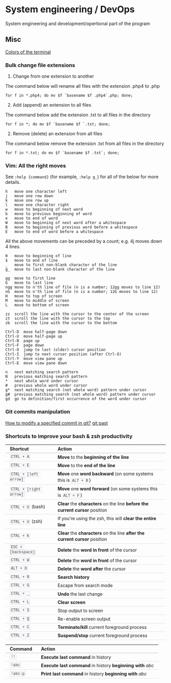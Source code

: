 # System engineering / DevOps
System engineering and development/opertional part of the program

## Misc

[Colors of the terminal](http://www.linux-sxs.org/housekeeping/lscolors.html)

### Bulk change file extensions

1. Change from one extension to another

The command below will rename all files with the extension .php4 to .php
```
for f in *.php4; do mv $f `basename $f .php4`.php; done;
```

2. Add (append) an extension to all files

The command below add the extension .txt to all files in the directory
```
for f in *; do mv $f `basename $f `.txt; done;
```

2. Remove (delete) an extension from all files

The command below remove the extension .txt from all files in the directory
```
for f in *.txt; do mv $f `basename $f .txt`; done;
```

### Vim: All the right moves

See `:help {command}` (for example, `:help g_`) for all of the below for more details.

```
h   move one character left
j   move one row down
k   move one row up
l   move one character right
w   move to beginning of next word
b   move to previous beginning of word
e   move to end of word
W   move to beginning of next word after a whitespace
B   move to beginning of previous word before a whitespace
E   move to end of word before a whitespace
```

All the above movements can be preceded by a count; e.g. 4j moves down 4 lines.

```
0   move to beginning of line
$   move to end of line
_   move to first non-blank character of the line
g_  move to last non-blank character of the line

gg  move to first line
G   move to last line
ngg move to n'th line of file (n is a number; 12gg moves to line 12)
nG  move to n'th line of file (n is a number; 12G moves to line 12)
H   move to top of screen
M   move to middle of screen
L   move to bottom of screen

zz  scroll the line with the cursor to the center of the screen
zt  scroll the line with the cursor to the top
zb  scroll the line with the cursor to the bottom

Ctrl-D  move half-page down
Ctrl-U  move half-page up
Ctrl-B  page up
Ctrl-F  page down
Ctrl-O  jump to last (older) cursor position
Ctrl-I  jump to next cursor position (after Ctrl-O)
Ctrl-Y  move view pane up
Ctrl-E  move view pane down

n   next matching search pattern
N   previous matching search pattern
*   next whole word under cursor
#   previous whole word under cursor
g*  next matching search (not whole word) pattern under cursor
g#  previous matching search (not whole word) pattern under cursor
gd  go to definition/first occurrence of the word under cursor
```

### Git commits manipulation
[How to modify a specified commit in git?](https://stackoverflow.com/questions/1186535/how-to-modify-a-specified-commit-in-git)
[git past](https://stackoverflow.com/questions/3895453/how-do-i-make-a-git-commit-in-the-past)


### Shortcuts to improve your bash &amp; zsh productivity

<table style="font-size: inherit; line-height: 1.4em; margin-bottom: 1em !important; margin-left: 0px !important; margin-right: 0px !important; margin-top: 1em !important; padding-bottom: 0px; padding-left: 0px; padding-right: 0px; padding-top: 0px;"><thead style="line-height: 1.4em; margin-bottom: 0px; margin-left: 0px; margin-right: 0px; margin-top: 0px; padding-bottom: 0px; padding-left: 0px; padding-right: 0px; padding-top: 0px;">
<tr style="line-height: 1.4em; margin-bottom: 0px; margin-left: 0px; margin-right: 0px; margin-top: 0px; padding-bottom: 0px; padding-left: 0px; padding-right: 0px; padding-top: 0px;"><th align="left" style="border-bottom-color: rgb(187, 187, 187) !important; border-bottom-style: solid !important; border-bottom-width: 1px !important; line-height: 1.4em; margin-bottom: 0px; margin-left: 0px; margin-right: 0px; margin-top: 0px; padding-bottom: 0.2em !important; padding-left: 1em !important; padding-right: 1em !important; padding-top: 0.2em !important;">Shortcut</th><th align="left" style="border-bottom-color: rgb(187, 187, 187) !important; border-bottom-style: solid !important; border-bottom-width: 1px !important; line-height: 1.4em; margin-bottom: 0px; margin-left: 0px; margin-right: 0px; margin-top: 0px; padding-bottom: 0.2em !important; padding-left: 1em !important; padding-right: 1em !important; padding-top: 0.2em !important;">Action</th></tr>
</thead><tbody style="line-height: 1.4em; margin-bottom: 0px; margin-left: 0px; margin-right: 0px; margin-top: 0px; padding-bottom: 0px; padding-left: 0px; padding-right: 0px; padding-top: 0px;">
<tr style="line-height: 1.4em; margin-bottom: 0px; margin-left: 0px; margin-right: 0px; margin-top: 0px; padding-bottom: 0px; padding-left: 0px; padding-right: 0px; padding-top: 0px;"><td align="left" style="border-bottom-color: rgb(221, 221, 221) !important; border-bottom-style: solid !important; border-bottom-width: 1px !important; line-height: 1.4em; margin-bottom: 0px; margin-left: 0px; margin-right: 0px; margin-top: 0px; padding-bottom: 0.2em !important; padding-left: 1em !important; padding-right: 1em !important; padding-top: 0.2em !important;"><code style="background-color: rgb(248, 248, 255) !important; border-bottom-color: rgb(222, 222, 222) !important; border-bottom-style: solid !important; border-bottom-width: 1px !important; border-left-color: rgb(222, 222, 222) !important; border-left-style: solid !important; border-left-width: 1px !important; border-right-color: rgb(222, 222, 222) !important; border-right-style: solid !important; border-right-width: 1px !important; border-top-color: rgb(222, 222, 222) !important; border-top-style: solid !important; border-top-width: 1px !important; color: rgb(68, 68, 68) !important; font-size: 12px; font: normal normal normal 12px/normal Monaco, 'Courier New', 'DejaVu Sans Mono', 'Bitstream Vera Sans Mono', monospace; line-height: 1.4em; margin-bottom: 0px; margin-left: 0px; margin-right: 0px; margin-top: 0px; padding-bottom: 0px !important; padding-left: 0.2em !important; padding-right: 0.2em !important; padding-top: 0px !important;">CTRL + A</code></td><td align="left" style="border-bottom-color: rgb(221, 221, 221) !important; border-bottom-style: solid !important; border-bottom-width: 1px !important; line-height: 1.4em; margin-bottom: 0px; margin-left: 0px; margin-right: 0px; margin-top: 0px; padding-bottom: 0.2em !important; padding-left: 1em !important; padding-right: 1em !important; padding-top: 0.2em !important;"><strong style="line-height: 1.4em; margin-bottom: 0px; margin-left: 0px; margin-right: 0px; margin-top: 0px; padding-bottom: 0px; padding-left: 0px; padding-right: 0px; padding-top: 0px;">Move</strong>&nbsp;to the&nbsp;<strong style="line-height: 1.4em; margin-bottom: 0px; margin-left: 0px; margin-right: 0px; margin-top: 0px; padding-bottom: 0px; padding-left: 0px; padding-right: 0px; padding-top: 0px;">beginning of the line</strong></td></tr>
<tr style="line-height: 1.4em; margin-bottom: 0px; margin-left: 0px; margin-right: 0px; margin-top: 0px; padding-bottom: 0px; padding-left: 0px; padding-right: 0px; padding-top: 0px;"><td align="left" style="border-bottom-color: rgb(221, 221, 221) !important; border-bottom-style: solid !important; border-bottom-width: 1px !important; line-height: 1.4em; margin-bottom: 0px; margin-left: 0px; margin-right: 0px; margin-top: 0px; padding-bottom: 0.2em !important; padding-left: 1em !important; padding-right: 1em !important; padding-top: 0.2em !important;"><code style="background-color: rgb(248, 248, 255) !important; border-bottom-color: rgb(222, 222, 222) !important; border-bottom-style: solid !important; border-bottom-width: 1px !important; border-left-color: rgb(222, 222, 222) !important; border-left-style: solid !important; border-left-width: 1px !important; border-right-color: rgb(222, 222, 222) !important; border-right-style: solid !important; border-right-width: 1px !important; border-top-color: rgb(222, 222, 222) !important; border-top-style: solid !important; border-top-width: 1px !important; color: rgb(68, 68, 68) !important; font-size: 12px; font: normal normal normal 12px/normal Monaco, 'Courier New', 'DejaVu Sans Mono', 'Bitstream Vera Sans Mono', monospace; line-height: 1.4em; margin-bottom: 0px; margin-left: 0px; margin-right: 0px; margin-top: 0px; padding-bottom: 0px !important; padding-left: 0.2em !important; padding-right: 0.2em !important; padding-top: 0px !important;">CTRL + E</code></td><td align="left" style="border-bottom-color: rgb(221, 221, 221) !important; border-bottom-style: solid !important; border-bottom-width: 1px !important; line-height: 1.4em; margin-bottom: 0px; margin-left: 0px; margin-right: 0px; margin-top: 0px; padding-bottom: 0.2em !important; padding-left: 1em !important; padding-right: 1em !important; padding-top: 0.2em !important;"><strong style="line-height: 1.4em; margin-bottom: 0px; margin-left: 0px; margin-right: 0px; margin-top: 0px; padding-bottom: 0px; padding-left: 0px; padding-right: 0px; padding-top: 0px;">Move</strong>&nbsp;to the&nbsp;<strong style="line-height: 1.4em; margin-bottom: 0px; margin-left: 0px; margin-right: 0px; margin-top: 0px; padding-bottom: 0px; padding-left: 0px; padding-right: 0px; padding-top: 0px;">end of the line</strong></td></tr>
<tr style="line-height: 1.4em; margin-bottom: 0px; margin-left: 0px; margin-right: 0px; margin-top: 0px; padding-bottom: 0px; padding-left: 0px; padding-right: 0px; padding-top: 0px;"><td align="left" style="border-bottom-color: rgb(221, 221, 221) !important; border-bottom-style: solid !important; border-bottom-width: 1px !important; line-height: 1.4em; margin-bottom: 0px; margin-left: 0px; margin-right: 0px; margin-top: 0px; padding-bottom: 0.2em !important; padding-left: 1em !important; padding-right: 1em !important; padding-top: 0.2em !important;"><code style="background-color: rgb(248, 248, 255) !important; border-bottom-color: rgb(222, 222, 222) !important; border-bottom-style: solid !important; border-bottom-width: 1px !important; border-left-color: rgb(222, 222, 222) !important; border-left-style: solid !important; border-left-width: 1px !important; border-right-color: rgb(222, 222, 222) !important; border-right-style: solid !important; border-right-width: 1px !important; border-top-color: rgb(222, 222, 222) !important; border-top-style: solid !important; border-top-width: 1px !important; color: rgb(68, 68, 68) !important; font-size: 12px; font: normal normal normal 12px/normal Monaco, 'Courier New', 'DejaVu Sans Mono', 'Bitstream Vera Sans Mono', monospace; line-height: 1.4em; margin-bottom: 0px; margin-left: 0px; margin-right: 0px; margin-top: 0px; padding-bottom: 0px !important; padding-left: 0.2em !important; padding-right: 0.2em !important; padding-top: 0px !important;">CTRL + [left arrow]</code></td><td align="left" style="border-bottom-color: rgb(221, 221, 221) !important; border-bottom-style: solid !important; border-bottom-width: 1px !important; line-height: 1.4em; margin-bottom: 0px; margin-left: 0px; margin-right: 0px; margin-top: 0px; padding-bottom: 0.2em !important; padding-left: 1em !important; padding-right: 1em !important; padding-top: 0.2em !important;"><strong style="line-height: 1.4em; margin-bottom: 0px; margin-left: 0px; margin-right: 0px; margin-top: 0px; padding-bottom: 0px; padding-left: 0px; padding-right: 0px; padding-top: 0px;">Move</strong>&nbsp;one&nbsp;<strong style="line-height: 1.4em; margin-bottom: 0px; margin-left: 0px; margin-right: 0px; margin-top: 0px; padding-bottom: 0px; padding-left: 0px; padding-right: 0px; padding-top: 0px;">word backward</strong>&nbsp;(on some systems this is&nbsp;<code style="background-color: rgb(248, 248, 255) !important; border-bottom-color: rgb(222, 222, 222) !important; border-bottom-style: solid !important; border-bottom-width: 1px !important; border-left-color: rgb(222, 222, 222) !important; border-left-style: solid !important; border-left-width: 1px !important; border-right-color: rgb(222, 222, 222) !important; border-right-style: solid !important; border-right-width: 1px !important; border-top-color: rgb(222, 222, 222) !important; border-top-style: solid !important; border-top-width: 1px !important; color: rgb(68, 68, 68) !important; font-size: 12px; font: normal normal normal 12px/normal Monaco, 'Courier New', 'DejaVu Sans Mono', 'Bitstream Vera Sans Mono', monospace; line-height: 1.4em; margin-bottom: 0px; margin-left: 0px; margin-right: 0px; margin-top: 0px; padding-bottom: 0px !important; padding-left: 0.2em !important; padding-right: 0.2em !important; padding-top: 0px !important;">ALT + B</code>)</td></tr>
<tr style="line-height: 1.4em; margin-bottom: 0px; margin-left: 0px; margin-right: 0px; margin-top: 0px; padding-bottom: 0px; padding-left: 0px; padding-right: 0px; padding-top: 0px;"><td align="left" style="border-bottom-color: rgb(221, 221, 221) !important; border-bottom-style: solid !important; border-bottom-width: 1px !important; line-height: 1.4em; margin-bottom: 0px; margin-left: 0px; margin-right: 0px; margin-top: 0px; padding-bottom: 0.2em !important; padding-left: 1em !important; padding-right: 1em !important; padding-top: 0.2em !important;"><code style="background-color: rgb(248, 248, 255) !important; border-bottom-color: rgb(222, 222, 222) !important; border-bottom-style: solid !important; border-bottom-width: 1px !important; border-left-color: rgb(222, 222, 222) !important; border-left-style: solid !important; border-left-width: 1px !important; border-right-color: rgb(222, 222, 222) !important; border-right-style: solid !important; border-right-width: 1px !important; border-top-color: rgb(222, 222, 222) !important; border-top-style: solid !important; border-top-width: 1px !important; color: rgb(68, 68, 68) !important; font-size: 12px; font: normal normal normal 12px/normal Monaco, 'Courier New', 'DejaVu Sans Mono', 'Bitstream Vera Sans Mono', monospace; line-height: 1.4em; margin-bottom: 0px; margin-left: 0px; margin-right: 0px; margin-top: 0px; padding-bottom: 0px !important; padding-left: 0.2em !important; padding-right: 0.2em !important; padding-top: 0px !important;">CTRL + [right arrow]</code></td><td align="left" style="border-bottom-color: rgb(221, 221, 221) !important; border-bottom-style: solid !important; border-bottom-width: 1px !important; line-height: 1.4em; margin-bottom: 0px; margin-left: 0px; margin-right: 0px; margin-top: 0px; padding-bottom: 0.2em !important; padding-left: 1em !important; padding-right: 1em !important; padding-top: 0.2em !important;"><strong style="line-height: 1.4em; margin-bottom: 0px; margin-left: 0px; margin-right: 0px; margin-top: 0px; padding-bottom: 0px; padding-left: 0px; padding-right: 0px; padding-top: 0px;">Move</strong>&nbsp;one&nbsp;<strong style="line-height: 1.4em; margin-bottom: 0px; margin-left: 0px; margin-right: 0px; margin-top: 0px; padding-bottom: 0px; padding-left: 0px; padding-right: 0px; padding-top: 0px;">word forward</strong>&nbsp;(on some systems this is&nbsp;<code style="background-color: rgb(248, 248, 255) !important; border-bottom-color: rgb(222, 222, 222) !important; border-bottom-style: solid !important; border-bottom-width: 1px !important; border-left-color: rgb(222, 222, 222) !important; border-left-style: solid !important; border-left-width: 1px !important; border-right-color: rgb(222, 222, 222) !important; border-right-style: solid !important; border-right-width: 1px !important; border-top-color: rgb(222, 222, 222) !important; border-top-style: solid !important; border-top-width: 1px !important; color: rgb(68, 68, 68) !important; font-size: 12px; font: normal normal normal 12px/normal Monaco, 'Courier New', 'DejaVu Sans Mono', 'Bitstream Vera Sans Mono', monospace; line-height: 1.4em; margin-bottom: 0px; margin-left: 0px; margin-right: 0px; margin-top: 0px; padding-bottom: 0px !important; padding-left: 0.2em !important; padding-right: 0.2em !important; padding-top: 0px !important;">ALT + F</code>)</td></tr>
<tr style="line-height: 1.4em; margin-bottom: 0px; margin-left: 0px; margin-right: 0px; margin-top: 0px; padding-bottom: 0px; padding-left: 0px; padding-right: 0px; padding-top: 0px;"><td align="left" style="border-bottom-color: rgb(221, 221, 221) !important; border-bottom-style: solid !important; border-bottom-width: 1px !important; line-height: 1.4em; margin-bottom: 0px; margin-left: 0px; margin-right: 0px; margin-top: 0px; padding-bottom: 0.2em !important; padding-left: 1em !important; padding-right: 1em !important; padding-top: 0.2em !important;"><code style="background-color: rgb(248, 248, 255) !important; border-bottom-color: rgb(222, 222, 222) !important; border-bottom-style: solid !important; border-bottom-width: 1px !important; border-left-color: rgb(222, 222, 222) !important; border-left-style: solid !important; border-left-width: 1px !important; border-right-color: rgb(222, 222, 222) !important; border-right-style: solid !important; border-right-width: 1px !important; border-top-color: rgb(222, 222, 222) !important; border-top-style: solid !important; border-top-width: 1px !important; color: rgb(68, 68, 68) !important; font-size: 12px; font: normal normal normal 12px/normal Monaco, 'Courier New', 'DejaVu Sans Mono', 'Bitstream Vera Sans Mono', monospace; line-height: 1.4em; margin-bottom: 0px; margin-left: 0px; margin-right: 0px; margin-top: 0px; padding-bottom: 0px !important; padding-left: 0.2em !important; padding-right: 0.2em !important; padding-top: 0px !important;">CTRL + U</code>&nbsp;(bash)</td><td align="left" style="border-bottom-color: rgb(221, 221, 221) !important; border-bottom-style: solid !important; border-bottom-width: 1px !important; line-height: 1.4em; margin-bottom: 0px; margin-left: 0px; margin-right: 0px; margin-top: 0px; padding-bottom: 0.2em !important; padding-left: 1em !important; padding-right: 1em !important; padding-top: 0.2em !important;"><strong style="line-height: 1.4em; margin-bottom: 0px; margin-left: 0px; margin-right: 0px; margin-top: 0px; padding-bottom: 0px; padding-left: 0px; padding-right: 0px; padding-top: 0px;">Clear</strong>&nbsp;the&nbsp;<strong style="line-height: 1.4em; margin-bottom: 0px; margin-left: 0px; margin-right: 0px; margin-top: 0px; padding-bottom: 0px; padding-left: 0px; padding-right: 0px; padding-top: 0px;">characters</strong>&nbsp;on the line&nbsp;<strong style="line-height: 1.4em; margin-bottom: 0px; margin-left: 0px; margin-right: 0px; margin-top: 0px; padding-bottom: 0px; padding-left: 0px; padding-right: 0px; padding-top: 0px;">before the current cursor</strong>&nbsp;position</td></tr>
<tr style="line-height: 1.4em; margin-bottom: 0px; margin-left: 0px; margin-right: 0px; margin-top: 0px; padding-bottom: 0px; padding-left: 0px; padding-right: 0px; padding-top: 0px;"><td align="left" style="border-bottom-color: rgb(221, 221, 221) !important; border-bottom-style: solid !important; border-bottom-width: 1px !important; line-height: 1.4em; margin-bottom: 0px; margin-left: 0px; margin-right: 0px; margin-top: 0px; padding-bottom: 0.2em !important; padding-left: 1em !important; padding-right: 1em !important; padding-top: 0.2em !important;"><code style="background-color: rgb(248, 248, 255) !important; border-bottom-color: rgb(222, 222, 222) !important; border-bottom-style: solid !important; border-bottom-width: 1px !important; border-left-color: rgb(222, 222, 222) !important; border-left-style: solid !important; border-left-width: 1px !important; border-right-color: rgb(222, 222, 222) !important; border-right-style: solid !important; border-right-width: 1px !important; border-top-color: rgb(222, 222, 222) !important; border-top-style: solid !important; border-top-width: 1px !important; color: rgb(68, 68, 68) !important; font-size: 12px; font: normal normal normal 12px/normal Monaco, 'Courier New', 'DejaVu Sans Mono', 'Bitstream Vera Sans Mono', monospace; line-height: 1.4em; margin-bottom: 0px; margin-left: 0px; margin-right: 0px; margin-top: 0px; padding-bottom: 0px !important; padding-left: 0.2em !important; padding-right: 0.2em !important; padding-top: 0px !important;">CTRL + U</code>&nbsp;(zsh)</td><td align="left" style="border-bottom-color: rgb(221, 221, 221) !important; border-bottom-style: solid !important; border-bottom-width: 1px !important; line-height: 1.4em; margin-bottom: 0px; margin-left: 0px; margin-right: 0px; margin-top: 0px; padding-bottom: 0.2em !important; padding-left: 1em !important; padding-right: 1em !important; padding-top: 0.2em !important;">If you're using the zsh, this will&nbsp;<strong style="line-height: 1.4em; margin-bottom: 0px; margin-left: 0px; margin-right: 0px; margin-top: 0px; padding-bottom: 0px; padding-left: 0px; padding-right: 0px; padding-top: 0px;">clear the entire line</strong></td></tr>
<tr style="line-height: 1.4em; margin-bottom: 0px; margin-left: 0px; margin-right: 0px; margin-top: 0px; padding-bottom: 0px; padding-left: 0px; padding-right: 0px; padding-top: 0px;"><td align="left" style="border-bottom-color: rgb(221, 221, 221) !important; border-bottom-style: solid !important; border-bottom-width: 1px !important; line-height: 1.4em; margin-bottom: 0px; margin-left: 0px; margin-right: 0px; margin-top: 0px; padding-bottom: 0.2em !important; padding-left: 1em !important; padding-right: 1em !important; padding-top: 0.2em !important;"><code style="background-color: rgb(248, 248, 255) !important; border-bottom-color: rgb(222, 222, 222) !important; border-bottom-style: solid !important; border-bottom-width: 1px !important; border-left-color: rgb(222, 222, 222) !important; border-left-style: solid !important; border-left-width: 1px !important; border-right-color: rgb(222, 222, 222) !important; border-right-style: solid !important; border-right-width: 1px !important; border-top-color: rgb(222, 222, 222) !important; border-top-style: solid !important; border-top-width: 1px !important; color: rgb(68, 68, 68) !important; font-size: 12px; font: normal normal normal 12px/normal Monaco, 'Courier New', 'DejaVu Sans Mono', 'Bitstream Vera Sans Mono', monospace; line-height: 1.4em; margin-bottom: 0px; margin-left: 0px; margin-right: 0px; margin-top: 0px; padding-bottom: 0px !important; padding-left: 0.2em !important; padding-right: 0.2em !important; padding-top: 0px !important;">CTRL + K</code></td><td align="left" style="border-bottom-color: rgb(221, 221, 221) !important; border-bottom-style: solid !important; border-bottom-width: 1px !important; line-height: 1.4em; margin-bottom: 0px; margin-left: 0px; margin-right: 0px; margin-top: 0px; padding-bottom: 0.2em !important; padding-left: 1em !important; padding-right: 1em !important; padding-top: 0.2em !important;"><strong style="line-height: 1.4em; margin-bottom: 0px; margin-left: 0px; margin-right: 0px; margin-top: 0px; padding-bottom: 0px; padding-left: 0px; padding-right: 0px; padding-top: 0px;">Clear</strong>&nbsp;the&nbsp;<strong style="line-height: 1.4em; margin-bottom: 0px; margin-left: 0px; margin-right: 0px; margin-top: 0px; padding-bottom: 0px; padding-left: 0px; padding-right: 0px; padding-top: 0px;">characters</strong>&nbsp;on the line&nbsp;<strong style="line-height: 1.4em; margin-bottom: 0px; margin-left: 0px; margin-right: 0px; margin-top: 0px; padding-bottom: 0px; padding-left: 0px; padding-right: 0px; padding-top: 0px;">after the current cursor</strong>&nbsp;position</td></tr>
<tr style="line-height: 1.4em; margin-bottom: 0px; margin-left: 0px; margin-right: 0px; margin-top: 0px; padding-bottom: 0px; padding-left: 0px; padding-right: 0px; padding-top: 0px;"><td align="left" style="border-bottom-color: rgb(221, 221, 221) !important; border-bottom-style: solid !important; border-bottom-width: 1px !important; line-height: 1.4em; margin-bottom: 0px; margin-left: 0px; margin-right: 0px; margin-top: 0px; padding-bottom: 0.2em !important; padding-left: 1em !important; padding-right: 1em !important; padding-top: 0.2em !important;"><code style="background-color: rgb(248, 248, 255) !important; border-bottom-color: rgb(222, 222, 222) !important; border-bottom-style: solid !important; border-bottom-width: 1px !important; border-left-color: rgb(222, 222, 222) !important; border-left-style: solid !important; border-left-width: 1px !important; border-right-color: rgb(222, 222, 222) !important; border-right-style: solid !important; border-right-width: 1px !important; border-top-color: rgb(222, 222, 222) !important; border-top-style: solid !important; border-top-width: 1px !important; color: rgb(68, 68, 68) !important; font-size: 12px; font: normal normal normal 12px/normal Monaco, 'Courier New', 'DejaVu Sans Mono', 'Bitstream Vera Sans Mono', monospace; line-height: 1.4em; margin-bottom: 0px; margin-left: 0px; margin-right: 0px; margin-top: 0px; padding-bottom: 0px !important; padding-left: 0.2em !important; padding-right: 0.2em !important; padding-top: 0px !important;">ESC + [backspace]</code></td><td align="left" style="border-bottom-color: rgb(221, 221, 221) !important; border-bottom-style: solid !important; border-bottom-width: 1px !important; line-height: 1.4em; margin-bottom: 0px; margin-left: 0px; margin-right: 0px; margin-top: 0px; padding-bottom: 0.2em !important; padding-left: 1em !important; padding-right: 1em !important; padding-top: 0.2em !important;"><b><span class="Apple-style-span" style="font-weight: normal;"><strong style="line-height: 1.4em; margin-bottom: 0px; margin-left: 0px; margin-right: 0px; margin-top: 0px; padding-bottom: 0px; padding-left: 0px; padding-right: 0px; padding-top: 0px;">Delete</strong>&nbsp;the&nbsp;<strong style="line-height: 1.4em; margin-bottom: 0px; margin-left: 0px; margin-right: 0px; margin-top: 0px; padding-bottom: 0px; padding-left: 0px; padding-right: 0px; padding-top: 0px;">word in front</strong>&nbsp;of the cursor</span></b></td></tr>
<tr style="line-height: 1.4em; margin-bottom: 0px; margin-left: 0px; margin-right: 0px; margin-top: 0px; padding-bottom: 0px; padding-left: 0px; padding-right: 0px; padding-top: 0px;"><td align="left" style="border-bottom-color: rgb(221, 221, 221) !important; border-bottom-style: solid !important; border-bottom-width: 1px !important; line-height: 1.4em; margin-bottom: 0px; margin-left: 0px; margin-right: 0px; margin-top: 0px; padding-bottom: 0.2em !important; padding-left: 1em !important; padding-right: 1em !important; padding-top: 0.2em !important;"><code style="background-color: rgb(248, 248, 255) !important; border-bottom-color: rgb(222, 222, 222) !important; border-bottom-style: solid !important; border-bottom-width: 1px !important; border-left-color: rgb(222, 222, 222) !important; border-left-style: solid !important; border-left-width: 1px !important; border-right-color: rgb(222, 222, 222) !important; border-right-style: solid !important; border-right-width: 1px !important; border-top-color: rgb(222, 222, 222) !important; border-top-style: solid !important; border-top-width: 1px !important; color: rgb(68, 68, 68) !important; font-size: 12px; font: normal normal normal 12px/normal Monaco, 'Courier New', 'DejaVu Sans Mono', 'Bitstream Vera Sans Mono', monospace; line-height: 1.4em; margin-bottom: 0px; margin-left: 0px; margin-right: 0px; margin-top: 0px; padding-bottom: 0px !important; padding-left: 0.2em !important; padding-right: 0.2em !important; padding-top: 0px !important;">CTRL + W</code></td><td align="left" style="border-bottom-color: rgb(221, 221, 221) !important; border-bottom-style: solid !important; border-bottom-width: 1px !important; line-height: 1.4em; margin-bottom: 0px; margin-left: 0px; margin-right: 0px; margin-top: 0px; padding-bottom: 0.2em !important; padding-left: 1em !important; padding-right: 1em !important; padding-top: 0.2em !important;"><strong style="line-height: 1.4em; margin-bottom: 0px; margin-left: 0px; margin-right: 0px; margin-top: 0px; padding-bottom: 0px; padding-left: 0px; padding-right: 0px; padding-top: 0px;">Delete</strong>&nbsp;the&nbsp;<strong style="line-height: 1.4em; margin-bottom: 0px; margin-left: 0px; margin-right: 0px; margin-top: 0px; padding-bottom: 0px; padding-left: 0px; padding-right: 0px; padding-top: 0px;">word in front</strong>&nbsp;of the cursor</td></tr>
<tr style="line-height: 1.4em; margin-bottom: 0px; margin-left: 0px; margin-right: 0px; margin-top: 0px; padding-bottom: 0px; padding-left: 0px; padding-right: 0px; padding-top: 0px;"><td align="left" style="border-bottom-color: rgb(221, 221, 221) !important; border-bottom-style: solid !important; border-bottom-width: 1px !important; line-height: 1.4em; margin-bottom: 0px; margin-left: 0px; margin-right: 0px; margin-top: 0px; padding-bottom: 0.2em !important; padding-left: 1em !important; padding-right: 1em !important; padding-top: 0.2em !important;"><code style="background-color: rgb(248, 248, 255) !important; border-bottom-color: rgb(222, 222, 222) !important; border-bottom-style: solid !important; border-bottom-width: 1px !important; border-left-color: rgb(222, 222, 222) !important; border-left-style: solid !important; border-left-width: 1px !important; border-right-color: rgb(222, 222, 222) !important; border-right-style: solid !important; border-right-width: 1px !important; border-top-color: rgb(222, 222, 222) !important; border-top-style: solid !important; border-top-width: 1px !important; color: rgb(68, 68, 68) !important; font-size: 12px; font: normal normal normal 12px/normal Monaco, 'Courier New', 'DejaVu Sans Mono', 'Bitstream Vera Sans Mono', monospace; line-height: 1.4em; margin-bottom: 0px; margin-left: 0px; margin-right: 0px; margin-top: 0px; padding-bottom: 0px !important; padding-left: 0.2em !important; padding-right: 0.2em !important; padding-top: 0px !important;">ALT + D</code></td><td align="left" style="border-bottom-color: rgb(221, 221, 221) !important; border-bottom-style: solid !important; border-bottom-width: 1px !important; line-height: 1.4em; margin-bottom: 0px; margin-left: 0px; margin-right: 0px; margin-top: 0px; padding-bottom: 0.2em !important; padding-left: 1em !important; padding-right: 1em !important; padding-top: 0.2em !important;"><strong style="line-height: 1.4em; margin-bottom: 0px; margin-left: 0px; margin-right: 0px; margin-top: 0px; padding-bottom: 0px; padding-left: 0px; padding-right: 0px; padding-top: 0px;">Delete</strong>&nbsp;the&nbsp;<strong style="line-height: 1.4em; margin-bottom: 0px; margin-left: 0px; margin-right: 0px; margin-top: 0px; padding-bottom: 0px; padding-left: 0px; padding-right: 0px; padding-top: 0px;">word after</strong>&nbsp;the cursor</td></tr>
<tr style="line-height: 1.4em; margin-bottom: 0px; margin-left: 0px; margin-right: 0px; margin-top: 0px; padding-bottom: 0px; padding-left: 0px; padding-right: 0px; padding-top: 0px;"><td align="left" style="border-bottom-color: rgb(221, 221, 221) !important; border-bottom-style: solid !important; border-bottom-width: 1px !important; line-height: 1.4em; margin-bottom: 0px; margin-left: 0px; margin-right: 0px; margin-top: 0px; padding-bottom: 0.2em !important; padding-left: 1em !important; padding-right: 1em !important; padding-top: 0.2em !important;"><code style="background-color: rgb(248, 248, 255) !important; border-bottom-color: rgb(222, 222, 222) !important; border-bottom-style: solid !important; border-bottom-width: 1px !important; border-left-color: rgb(222, 222, 222) !important; border-left-style: solid !important; border-left-width: 1px !important; border-right-color: rgb(222, 222, 222) !important; border-right-style: solid !important; border-right-width: 1px !important; border-top-color: rgb(222, 222, 222) !important; border-top-style: solid !important; border-top-width: 1px !important; color: rgb(68, 68, 68) !important; font-size: 12px; font: normal normal normal 12px/normal Monaco, 'Courier New', 'DejaVu Sans Mono', 'Bitstream Vera Sans Mono', monospace; line-height: 1.4em; margin-bottom: 0px; margin-left: 0px; margin-right: 0px; margin-top: 0px; padding-bottom: 0px !important; padding-left: 0.2em !important; padding-right: 0.2em !important; padding-top: 0px !important;">CTRL + R</code></td><td align="left" style="border-bottom-color: rgb(221, 221, 221) !important; border-bottom-style: solid !important; border-bottom-width: 1px !important; line-height: 1.4em; margin-bottom: 0px; margin-left: 0px; margin-right: 0px; margin-top: 0px; padding-bottom: 0.2em !important; padding-left: 1em !important; padding-right: 1em !important; padding-top: 0.2em !important;"><strong style="line-height: 1.4em; margin-bottom: 0px; margin-left: 0px; margin-right: 0px; margin-top: 0px; padding-bottom: 0px; padding-left: 0px; padding-right: 0px; padding-top: 0px;">Search history</strong></td></tr>
<tr style="line-height: 1.4em; margin-bottom: 0px; margin-left: 0px; margin-right: 0px; margin-top: 0px; padding-bottom: 0px; padding-left: 0px; padding-right: 0px; padding-top: 0px;"><td align="left" style="border-bottom-color: rgb(221, 221, 221) !important; border-bottom-style: solid !important; border-bottom-width: 1px !important; line-height: 1.4em; margin-bottom: 0px; margin-left: 0px; margin-right: 0px; margin-top: 0px; padding-bottom: 0.2em !important; padding-left: 1em !important; padding-right: 1em !important; padding-top: 0.2em !important;"><code style="background-color: rgb(248, 248, 255) !important; border-bottom-color: rgb(222, 222, 222) !important; border-bottom-style: solid !important; border-bottom-width: 1px !important; border-left-color: rgb(222, 222, 222) !important; border-left-style: solid !important; border-left-width: 1px !important; border-right-color: rgb(222, 222, 222) !important; border-right-style: solid !important; border-right-width: 1px !important; border-top-color: rgb(222, 222, 222) !important; border-top-style: solid !important; border-top-width: 1px !important; color: rgb(68, 68, 68) !important; font-size: 12px; font: normal normal normal 12px/normal Monaco, 'Courier New', 'DejaVu Sans Mono', 'Bitstream Vera Sans Mono', monospace; line-height: 1.4em; margin-bottom: 0px; margin-left: 0px; margin-right: 0px; margin-top: 0px; padding-bottom: 0px !important; padding-left: 0.2em !important; padding-right: 0.2em !important; padding-top: 0px !important;">CTRL + G</code></td><td align="left" style="border-bottom-color: rgb(221, 221, 221) !important; border-bottom-style: solid !important; border-bottom-width: 1px !important; line-height: 1.4em; margin-bottom: 0px; margin-left: 0px; margin-right: 0px; margin-top: 0px; padding-bottom: 0.2em !important; padding-left: 1em !important; padding-right: 1em !important; padding-top: 0.2em !important;">Escape from search mode</td></tr>
<tr style="line-height: 1.4em; margin-bottom: 0px; margin-left: 0px; margin-right: 0px; margin-top: 0px; padding-bottom: 0px; padding-left: 0px; padding-right: 0px; padding-top: 0px;"><td align="left" style="border-bottom-color: rgb(221, 221, 221) !important; border-bottom-style: solid !important; border-bottom-width: 1px !important; line-height: 1.4em; margin-bottom: 0px; margin-left: 0px; margin-right: 0px; margin-top: 0px; padding-bottom: 0.2em !important; padding-left: 1em !important; padding-right: 1em !important; padding-top: 0.2em !important;"><code style="background-color: rgb(248, 248, 255) !important; border-bottom-color: rgb(222, 222, 222) !important; border-bottom-style: solid !important; border-bottom-width: 1px !important; border-left-color: rgb(222, 222, 222) !important; border-left-style: solid !important; border-left-width: 1px !important; border-right-color: rgb(222, 222, 222) !important; border-right-style: solid !important; border-right-width: 1px !important; border-top-color: rgb(222, 222, 222) !important; border-top-style: solid !important; border-top-width: 1px !important; color: rgb(68, 68, 68) !important; font-size: 12px; font: normal normal normal 12px/normal Monaco, 'Courier New', 'DejaVu Sans Mono', 'Bitstream Vera Sans Mono', monospace; line-height: 1.4em; margin-bottom: 0px; margin-left: 0px; margin-right: 0px; margin-top: 0px; padding-bottom: 0px !important; padding-left: 0.2em !important; padding-right: 0.2em !important; padding-top: 0px !important;">CTRL + _</code></td><td align="left" style="border-bottom-color: rgb(221, 221, 221) !important; border-bottom-style: solid !important; border-bottom-width: 1px !important; line-height: 1.4em; margin-bottom: 0px; margin-left: 0px; margin-right: 0px; margin-top: 0px; padding-bottom: 0.2em !important; padding-left: 1em !important; padding-right: 1em !important; padding-top: 0.2em !important;"><strong style="line-height: 1.4em; margin-bottom: 0px; margin-left: 0px; margin-right: 0px; margin-top: 0px; padding-bottom: 0px; padding-left: 0px; padding-right: 0px; padding-top: 0px;">Undo</strong>&nbsp;the last change</td></tr>
<tr style="line-height: 1.4em; margin-bottom: 0px; margin-left: 0px; margin-right: 0px; margin-top: 0px; padding-bottom: 0px; padding-left: 0px; padding-right: 0px; padding-top: 0px;"><td align="left" style="border-bottom-color: rgb(221, 221, 221) !important; border-bottom-style: solid !important; border-bottom-width: 1px !important; line-height: 1.4em; margin-bottom: 0px; margin-left: 0px; margin-right: 0px; margin-top: 0px; padding-bottom: 0.2em !important; padding-left: 1em !important; padding-right: 1em !important; padding-top: 0.2em !important;"><code style="background-color: rgb(248, 248, 255) !important; border-bottom-color: rgb(222, 222, 222) !important; border-bottom-style: solid !important; border-bottom-width: 1px !important; border-left-color: rgb(222, 222, 222) !important; border-left-style: solid !important; border-left-width: 1px !important; border-right-color: rgb(222, 222, 222) !important; border-right-style: solid !important; border-right-width: 1px !important; border-top-color: rgb(222, 222, 222) !important; border-top-style: solid !important; border-top-width: 1px !important; color: rgb(68, 68, 68) !important; font-size: 12px; font: normal normal normal 12px/normal Monaco, 'Courier New', 'DejaVu Sans Mono', 'Bitstream Vera Sans Mono', monospace; line-height: 1.4em; margin-bottom: 0px; margin-left: 0px; margin-right: 0px; margin-top: 0px; padding-bottom: 0px !important; padding-left: 0.2em !important; padding-right: 0.2em !important; padding-top: 0px !important;">CTRL + L</code></td><td align="left" style="border-bottom-color: rgb(221, 221, 221) !important; border-bottom-style: solid !important; border-bottom-width: 1px !important; line-height: 1.4em; margin-bottom: 0px; margin-left: 0px; margin-right: 0px; margin-top: 0px; padding-bottom: 0.2em !important; padding-left: 1em !important; padding-right: 1em !important; padding-top: 0.2em !important;"><strong style="line-height: 1.4em; margin-bottom: 0px; margin-left: 0px; margin-right: 0px; margin-top: 0px; padding-bottom: 0px; padding-left: 0px; padding-right: 0px; padding-top: 0px;">Clear screen</strong></td></tr>
<tr style="line-height: 1.4em; margin-bottom: 0px; margin-left: 0px; margin-right: 0px; margin-top: 0px; padding-bottom: 0px; padding-left: 0px; padding-right: 0px; padding-top: 0px;"><td align="left" style="border-bottom-color: rgb(221, 221, 221) !important; border-bottom-style: solid !important; border-bottom-width: 1px !important; line-height: 1.4em; margin-bottom: 0px; margin-left: 0px; margin-right: 0px; margin-top: 0px; padding-bottom: 0.2em !important; padding-left: 1em !important; padding-right: 1em !important; padding-top: 0.2em !important;"><code style="background-color: rgb(248, 248, 255) !important; border-bottom-color: rgb(222, 222, 222) !important; border-bottom-style: solid !important; border-bottom-width: 1px !important; border-left-color: rgb(222, 222, 222) !important; border-left-style: solid !important; border-left-width: 1px !important; border-right-color: rgb(222, 222, 222) !important; border-right-style: solid !important; border-right-width: 1px !important; border-top-color: rgb(222, 222, 222) !important; border-top-style: solid !important; border-top-width: 1px !important; color: rgb(68, 68, 68) !important; font-size: 12px; font: normal normal normal 12px/normal Monaco, 'Courier New', 'DejaVu Sans Mono', 'Bitstream Vera Sans Mono', monospace; line-height: 1.4em; margin-bottom: 0px; margin-left: 0px; margin-right: 0px; margin-top: 0px; padding-bottom: 0px !important; padding-left: 0.2em !important; padding-right: 0.2em !important; padding-top: 0px !important;">CTRL + S</code></td><td align="left" style="border-bottom-color: rgb(221, 221, 221) !important; border-bottom-style: solid !important; border-bottom-width: 1px !important; line-height: 1.4em; margin-bottom: 0px; margin-left: 0px; margin-right: 0px; margin-top: 0px; padding-bottom: 0.2em !important; padding-left: 1em !important; padding-right: 1em !important; padding-top: 0.2em !important;">Stop output to screen</td></tr>
<tr style="line-height: 1.4em; margin-bottom: 0px; margin-left: 0px; margin-right: 0px; margin-top: 0px; padding-bottom: 0px; padding-left: 0px; padding-right: 0px; padding-top: 0px;"><td align="left" style="border-bottom-color: rgb(221, 221, 221) !important; border-bottom-style: solid !important; border-bottom-width: 1px !important; line-height: 1.4em; margin-bottom: 0px; margin-left: 0px; margin-right: 0px; margin-top: 0px; padding-bottom: 0.2em !important; padding-left: 1em !important; padding-right: 1em !important; padding-top: 0.2em !important;"><code style="background-color: rgb(248, 248, 255) !important; border-bottom-color: rgb(222, 222, 222) !important; border-bottom-style: solid !important; border-bottom-width: 1px !important; border-left-color: rgb(222, 222, 222) !important; border-left-style: solid !important; border-left-width: 1px !important; border-right-color: rgb(222, 222, 222) !important; border-right-style: solid !important; border-right-width: 1px !important; border-top-color: rgb(222, 222, 222) !important; border-top-style: solid !important; border-top-width: 1px !important; color: rgb(68, 68, 68) !important; font-size: 12px; font: normal normal normal 12px/normal Monaco, 'Courier New', 'DejaVu Sans Mono', 'Bitstream Vera Sans Mono', monospace; line-height: 1.4em; margin-bottom: 0px; margin-left: 0px; margin-right: 0px; margin-top: 0px; padding-bottom: 0px !important; padding-left: 0.2em !important; padding-right: 0.2em !important; padding-top: 0px !important;">CTRL + Q</code></td><td align="left" style="border-bottom-color: rgb(221, 221, 221) !important; border-bottom-style: solid !important; border-bottom-width: 1px !important; line-height: 1.4em; margin-bottom: 0px; margin-left: 0px; margin-right: 0px; margin-top: 0px; padding-bottom: 0.2em !important; padding-left: 1em !important; padding-right: 1em !important; padding-top: 0.2em !important;">Re-enable screen output</td></tr>
<tr style="line-height: 1.4em; margin-bottom: 0px; margin-left: 0px; margin-right: 0px; margin-top: 0px; padding-bottom: 0px; padding-left: 0px; padding-right: 0px; padding-top: 0px;"><td align="left" style="border-bottom-color: rgb(221, 221, 221) !important; border-bottom-style: solid !important; border-bottom-width: 1px !important; line-height: 1.4em; margin-bottom: 0px; margin-left: 0px; margin-right: 0px; margin-top: 0px; padding-bottom: 0.2em !important; padding-left: 1em !important; padding-right: 1em !important; padding-top: 0.2em !important;"><code style="background-color: rgb(248, 248, 255) !important; border-bottom-color: rgb(222, 222, 222) !important; border-bottom-style: solid !important; border-bottom-width: 1px !important; border-left-color: rgb(222, 222, 222) !important; border-left-style: solid !important; border-left-width: 1px !important; border-right-color: rgb(222, 222, 222) !important; border-right-style: solid !important; border-right-width: 1px !important; border-top-color: rgb(222, 222, 222) !important; border-top-style: solid !important; border-top-width: 1px !important; color: rgb(68, 68, 68) !important; font-size: 12px; font: normal normal normal 12px/normal Monaco, 'Courier New', 'DejaVu Sans Mono', 'Bitstream Vera Sans Mono', monospace; line-height: 1.4em; margin-bottom: 0px; margin-left: 0px; margin-right: 0px; margin-top: 0px; padding-bottom: 0px !important; padding-left: 0.2em !important; padding-right: 0.2em !important; padding-top: 0px !important;">CTRL + C</code></td><td align="left" style="border-bottom-color: rgb(221, 221, 221) !important; border-bottom-style: solid !important; border-bottom-width: 1px !important; line-height: 1.4em; margin-bottom: 0px; margin-left: 0px; margin-right: 0px; margin-top: 0px; padding-bottom: 0.2em !important; padding-left: 1em !important; padding-right: 1em !important; padding-top: 0.2em !important;"><strong style="line-height: 1.4em; margin-bottom: 0px; margin-left: 0px; margin-right: 0px; margin-top: 0px; padding-bottom: 0px; padding-left: 0px; padding-right: 0px; padding-top: 0px;">Terminate/kill</strong>&nbsp;current foreground process</td></tr>
<tr style="line-height: 1.4em; margin-bottom: 0px; margin-left: 0px; margin-right: 0px; margin-top: 0px; padding-bottom: 0px; padding-left: 0px; padding-right: 0px; padding-top: 0px;"><td align="left" style="border-bottom-color: rgb(221, 221, 221) !important; border-bottom-style: solid !important; border-bottom-width: 1px !important; line-height: 1.4em; margin-bottom: 0px; margin-left: 0px; margin-right: 0px; margin-top: 0px; padding-bottom: 0.2em !important; padding-left: 1em !important; padding-right: 1em !important; padding-top: 0.2em !important;"><code style="background-color: rgb(248, 248, 255) !important; border-bottom-color: rgb(222, 222, 222) !important; border-bottom-style: solid !important; border-bottom-width: 1px !important; border-left-color: rgb(222, 222, 222) !important; border-left-style: solid !important; border-left-width: 1px !important; border-right-color: rgb(222, 222, 222) !important; border-right-style: solid !important; border-right-width: 1px !important; border-top-color: rgb(222, 222, 222) !important; border-top-style: solid !important; border-top-width: 1px !important; color: rgb(68, 68, 68) !important; font-size: 12px; font: normal normal normal 12px/normal Monaco, 'Courier New', 'DejaVu Sans Mono', 'Bitstream Vera Sans Mono', monospace; line-height: 1.4em; margin-bottom: 0px; margin-left: 0px; margin-right: 0px; margin-top: 0px; padding-bottom: 0px !important; padding-left: 0.2em !important; padding-right: 0.2em !important; padding-top: 0px !important;">CTRL + Z</code></td><td align="left" style="border-bottom-color: rgb(221, 221, 221) !important; border-bottom-style: solid !important; border-bottom-width: 1px !important; line-height: 1.4em; margin-bottom: 0px; margin-left: 0px; margin-right: 0px; margin-top: 0px; padding-bottom: 0.2em !important; padding-left: 1em !important; padding-right: 1em !important; padding-top: 0.2em !important;"><strong style="line-height: 1.4em; margin-bottom: 0px; margin-left: 0px; margin-right: 0px; margin-top: 0px; padding-bottom: 0px; padding-left: 0px; padding-right: 0px; padding-top: 0px;">Suspend/stop</strong>&nbsp;current foreground process</td></tr>
</tbody></table><table style="font-size: inherit; line-height: 1.4em; margin-bottom: 1em !important; margin-left: 0px !important; margin-right: 0px !important; margin-top: 1em !important; padding-bottom: 0px; padding-left: 0px; padding-right: 0px; padding-top: 0px;"><thead style="line-height: 1.4em; margin-bottom: 0px; margin-left: 0px; margin-right: 0px; margin-top: 0px; padding-bottom: 0px; padding-left: 0px; padding-right: 0px; padding-top: 0px;">
<tr style="line-height: 1.4em; margin-bottom: 0px; margin-left: 0px; margin-right: 0px; margin-top: 0px; padding-bottom: 0px; padding-left: 0px; padding-right: 0px; padding-top: 0px;"><th align="left" style="border-bottom-color: rgb(187, 187, 187) !important; border-bottom-style: solid !important; border-bottom-width: 1px !important; line-height: 1.4em; margin-bottom: 0px; margin-left: 0px; margin-right: 0px; margin-top: 0px; padding-bottom: 0.2em !important; padding-left: 1em !important; padding-right: 1em !important; padding-top: 0.2em !important;">Command</th><th align="left" style="border-bottom-color: rgb(187, 187, 187) !important; border-bottom-style: solid !important; border-bottom-width: 1px !important; line-height: 1.4em; margin-bottom: 0px; margin-left: 0px; margin-right: 0px; margin-top: 0px; padding-bottom: 0.2em !important; padding-left: 1em !important; padding-right: 1em !important; padding-top: 0.2em !important;">Action</th></tr>
</thead><tbody style="line-height: 1.4em; margin-bottom: 0px; margin-left: 0px; margin-right: 0px; margin-top: 0px; padding-bottom: 0px; padding-left: 0px; padding-right: 0px; padding-top: 0px;">
<tr style="line-height: 1.4em; margin-bottom: 0px; margin-left: 0px; margin-right: 0px; margin-top: 0px; padding-bottom: 0px; padding-left: 0px; padding-right: 0px; padding-top: 0px;"><td align="left" style="border-bottom-color: rgb(221, 221, 221) !important; border-bottom-style: solid !important; border-bottom-width: 1px !important; line-height: 1.4em; margin-bottom: 0px; margin-left: 0px; margin-right: 0px; margin-top: 0px; padding-bottom: 0.2em !important; padding-left: 1em !important; padding-right: 1em !important; padding-top: 0.2em !important;"><code style="background-color: rgb(248, 248, 255) !important; border-bottom-color: rgb(222, 222, 222) !important; border-bottom-style: solid !important; border-bottom-width: 1px !important; border-left-color: rgb(222, 222, 222) !important; border-left-style: solid !important; border-left-width: 1px !important; border-right-color: rgb(222, 222, 222) !important; border-right-style: solid !important; border-right-width: 1px !important; border-top-color: rgb(222, 222, 222) !important; border-top-style: solid !important; border-top-width: 1px !important; color: rgb(68, 68, 68) !important; font-size: 12px; font: normal normal normal 12px/normal Monaco, 'Courier New', 'DejaVu Sans Mono', 'Bitstream Vera Sans Mono', monospace; line-height: 1.4em; margin-bottom: 0px; margin-left: 0px; margin-right: 0px; margin-top: 0px; padding-bottom: 0px !important; padding-left: 0.2em !important; padding-right: 0.2em !important; padding-top: 0px !important;">!!</code></td><td align="left" style="border-bottom-color: rgb(221, 221, 221) !important; border-bottom-style: solid !important; border-bottom-width: 1px !important; line-height: 1.4em; margin-bottom: 0px; margin-left: 0px; margin-right: 0px; margin-top: 0px; padding-bottom: 0.2em !important; padding-left: 1em !important; padding-right: 1em !important; padding-top: 0.2em !important;"><strong style="line-height: 1.4em; margin-bottom: 0px; margin-left: 0px; margin-right: 0px; margin-top: 0px; padding-bottom: 0px; padding-left: 0px; padding-right: 0px; padding-top: 0px;">Execute last command</strong>&nbsp;in history</td></tr>
<tr style="line-height: 1.4em; margin-bottom: 0px; margin-left: 0px; margin-right: 0px; margin-top: 0px; padding-bottom: 0px; padding-left: 0px; padding-right: 0px; padding-top: 0px;"><td align="left" style="border-bottom-color: rgb(221, 221, 221) !important; border-bottom-style: solid !important; border-bottom-width: 1px !important; line-height: 1.4em; margin-bottom: 0px; margin-left: 0px; margin-right: 0px; margin-top: 0px; padding-bottom: 0.2em !important; padding-left: 1em !important; padding-right: 1em !important; padding-top: 0.2em !important;"><code style="background-color: rgb(248, 248, 255) !important; border-bottom-color: rgb(222, 222, 222) !important; border-bottom-style: solid !important; border-bottom-width: 1px !important; border-left-color: rgb(222, 222, 222) !important; border-left-style: solid !important; border-left-width: 1px !important; border-right-color: rgb(222, 222, 222) !important; border-right-style: solid !important; border-right-width: 1px !important; border-top-color: rgb(222, 222, 222) !important; border-top-style: solid !important; border-top-width: 1px !important; color: rgb(68, 68, 68) !important; font-size: 12px; font: normal normal normal 12px/normal Monaco, 'Courier New', 'DejaVu Sans Mono', 'Bitstream Vera Sans Mono', monospace; line-height: 1.4em; margin-bottom: 0px; margin-left: 0px; margin-right: 0px; margin-top: 0px; padding-bottom: 0px !important; padding-left: 0.2em !important; padding-right: 0.2em !important; padding-top: 0px !important;">!abc</code></td><td align="left" style="border-bottom-color: rgb(221, 221, 221) !important; border-bottom-style: solid !important; border-bottom-width: 1px !important; line-height: 1.4em; margin-bottom: 0px; margin-left: 0px; margin-right: 0px; margin-top: 0px; padding-bottom: 0.2em !important; padding-left: 1em !important; padding-right: 1em !important; padding-top: 0.2em !important;"><strong style="line-height: 1.4em; margin-bottom: 0px; margin-left: 0px; margin-right: 0px; margin-top: 0px; padding-bottom: 0px; padding-left: 0px; padding-right: 0px; padding-top: 0px;">Execute last command</strong>&nbsp;in history&nbsp;<strong style="line-height: 1.4em; margin-bottom: 0px; margin-left: 0px; margin-right: 0px; margin-top: 0px; padding-bottom: 0px; padding-left: 0px; padding-right: 0px; padding-top: 0px;">beginning with</strong>&nbsp;<em style="line-height: 1.4em; margin-bottom: 0px; margin-left: 0px; margin-right: 0px; margin-top: 0px; padding-bottom: 0px; padding-left: 0px; padding-right: 0px; padding-top: 0px;">abc</em></td></tr>
<tr style="line-height: 1.4em; margin-bottom: 0px; margin-left: 0px; margin-right: 0px; margin-top: 0px; padding-bottom: 0px; padding-left: 0px; padding-right: 0px; padding-top: 0px;"><td align="left" style="border-bottom-color: rgb(221, 221, 221) !important; border-bottom-style: solid !important; border-bottom-width: 1px !important; line-height: 1.4em; margin-bottom: 0px; margin-left: 0px; margin-right: 0px; margin-top: 0px; padding-bottom: 0.2em !important; padding-left: 1em !important; padding-right: 1em !important; padding-top: 0.2em !important;"><code style="background-color: rgb(248, 248, 255) !important; border-bottom-color: rgb(222, 222, 222) !important; border-bottom-style: solid !important; border-bottom-width: 1px !important; border-left-color: rgb(222, 222, 222) !important; border-left-style: solid !important; border-left-width: 1px !important; border-right-color: rgb(222, 222, 222) !important; border-right-style: solid !important; border-right-width: 1px !important; border-top-color: rgb(222, 222, 222) !important; border-top-style: solid !important; border-top-width: 1px !important; color: rgb(68, 68, 68) !important; font-size: 12px; font: normal normal normal 12px/normal Monaco, 'Courier New', 'DejaVu Sans Mono', 'Bitstream Vera Sans Mono', monospace; line-height: 1.4em; margin-bottom: 0px; margin-left: 0px; margin-right: 0px; margin-top: 0px; padding-bottom: 0px !important; padding-left: 0.2em !important; padding-right: 0.2em !important; padding-top: 0px !important;">!abc:p</code></td><td align="left" style="border-bottom-color: rgb(221, 221, 221) !important; border-bottom-style: solid !important; border-bottom-width: 1px !important; line-height: 1.4em; margin-bottom: 0px; margin-left: 0px; margin-right: 0px; margin-top: 0px; padding-bottom: 0.2em !important; padding-left: 1em !important; padding-right: 1em !important; padding-top: 0.2em !important;"><strong style="line-height: 1.4em; margin-bottom: 0px; margin-left: 0px; margin-right: 0px; margin-top: 0px; padding-bottom: 0px; padding-left: 0px; padding-right: 0px; padding-top: 0px;">Print last command</strong>&nbsp;in history&nbsp;<strong style="line-height: 1.4em; margin-bottom: 0px; margin-left: 0px; margin-right: 0px; margin-top: 0px; padding-bottom: 0px; padding-left: 0px; padding-right: 0px; padding-top: 0px;">beginning with</strong>&nbsp;<em style="line-height: 1.4em; margin-bottom: 0px; margin-left: 0px; margin-right: 0px; margin-top: 0px; padding-bottom: 0px; padding-left: 0px; padding-right: 0px; padding-top: 0px;">abc</em></td></tr>
</tbody></table><br>

